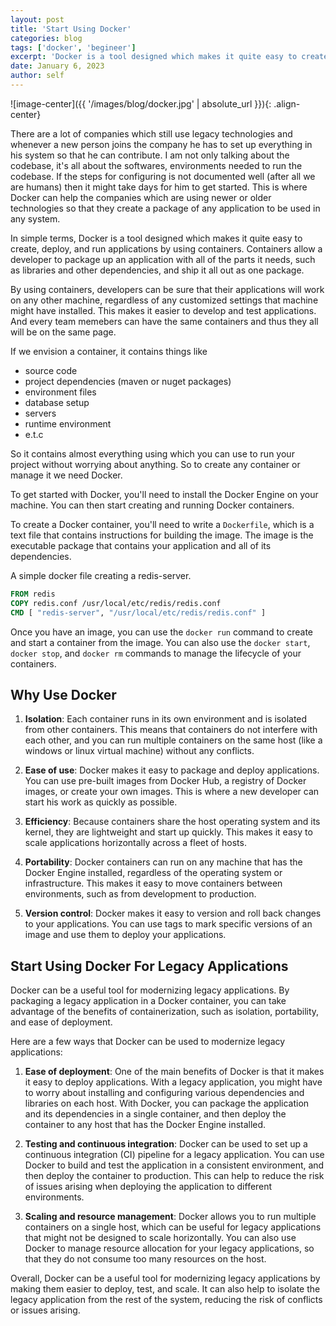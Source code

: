 ```yaml
---
layout: post
title: 'Start Using Docker'
categories: blog
tags: ['docker', 'begineer']
excerpt: 'Docker is a tool designed which makes it quite easy to create, deploy, and run applications by using containers. Containers allow a developer to package up an application with all of the parts it needs, such as libraries and other dependencies, and ship it all out as one package.'
date: January 6, 2023
author: self
---
```


![image-center]({{ '/images/blog/docker.jpg' | absolute_url }}){: .align-center}

There are a lot of companies which still use legacy technologies and whenever a new person joins the company he has to set up everything in his system so that he can contribute. I am not only talking about the codebase, it's all about the softwares, environments needed to run the codebase. If the steps for configuring is not documented well (after all we are humans) then it might take days for him to get started. This is where Docker can help the companies which are using newer or older technologies so that they create a package of any application to be used in any system.

In simple terms, Docker is a tool designed which makes it quite easy to create, deploy, and run applications by using containers. Containers allow a developer to package up an application with all of the parts it needs, such as libraries and other dependencies, and ship it all out as one package.

By using containers, developers can be sure that their applications will work on any other machine, regardless of any customized settings that machine might have installed. This makes it easier to develop and test applications. And every team memebers can have the same containers and thus they all will be on the same page.

If we envision a container, it contains things like

- source code
- project dependencies (maven or nuget packages)
- environment files
- database setup
- servers
- runtime environment
- e.t.c

So it contains almost everything using which you can use to run your project without worrying about anything. So to create any container or manage it we need Docker.

To get started with Docker, you'll need to install the Docker Engine on your machine. You can then start creating and running Docker containers.

To create a Docker container, you'll need to write a `Dockerfile`, which is a text file that contains instructions for building the image. The image is the executable package that contains your application and all of its dependencies.

A simple docker file creating a redis-server.

```dockerfile
FROM redis
COPY redis.conf /usr/local/etc/redis/redis.conf
CMD [ "redis-server", "/usr/local/etc/redis/redis.conf" ]
```

Once you have an image, you can use the `docker run` command to create and start a container from the image. You can also use the `docker start`, `docker stop`, and `docker rm` commands to manage the lifecycle of your containers.

## Why Use Docker

1.  **Isolation**: Each container runs in its own environment and is isolated from other containers. This means that containers do not interfere with each other, and you can run multiple containers on the same host (like a windows or linux virtual machine) without any conflicts.
    
2.  **Ease of use**: Docker makes it easy to package and deploy applications. You can use pre-built images from Docker Hub, a registry of Docker images, or create your own images. This is where a new developer can start his work as quickly as possible.
    
3.  **Efficiency**: Because containers share the host operating system and its kernel, they are lightweight and start up quickly. This makes it easy to scale applications horizontally across a fleet of hosts.
    
4.  **Portability**: Docker containers can run on any machine that has the Docker Engine installed, regardless of the operating system or infrastructure. This makes it easy to move containers between environments, such as from development to production.
    
5.  **Version control**: Docker makes it easy to version and roll back changes to your applications. You can use tags to mark specific versions of an image and use them to deploy your applications.

## Start Using Docker For Legacy Applications

Docker can be a useful tool for modernizing legacy applications. By packaging a legacy application in a Docker container, you can take advantage of the benefits of containerization, such as isolation, portability, and ease of deployment.

Here are a few ways that Docker can be used to modernize legacy applications:

1.  **Ease of deployment**: One of the main benefits of Docker is that it makes it easy to deploy applications. With a legacy application, you might have to worry about installing and configuring various dependencies and libraries on each host. With Docker, you can package the application and its dependencies in a single container, and then deploy the container to any host that has the Docker Engine installed.
    
2.  **Testing and continuous integration**: Docker can be used to set up a continuous integration (CI) pipeline for a legacy application. You can use Docker to build and test the application in a consistent environment, and then deploy the container to production. This can help to reduce the risk of issues arising when deploying the application to different environments.
    
3.  **Scaling and resource management**: Docker allows you to run multiple containers on a single host, which can be useful for legacy applications that might not be designed to scale horizontally. You can also use Docker to manage resource allocation for your legacy applications, so that they do not consume too many resources on the host.
    
Overall, Docker can be a useful tool for modernizing legacy applications by making them easier to deploy, test, and scale. It can also help to isolate the legacy application from the rest of the system, reducing the risk of conflicts or issues arising.
